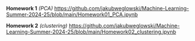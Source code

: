 **Homework 1** *(PCA)* https://github.com/jakubweglowski/Machine-Learning-Summer-2024-25/blob/main/Homework01_PCA.ipynb

**Homework 2** *(clustering)* https://github.com/jakubweglowski/Machine-Learning-Summer-2024-25/blob/main/Homework02_clustering.ipynb
